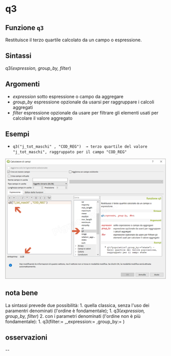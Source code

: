 # q3

## Funzione `q3`

Restituisce il terzo quartile calcolato da un campo o espressione.

## Sintassi

q3\(_expression, group\_by, filter_\)

## Argomenti

* _expression_ sotto espressione o campo da aggregare
* _group\_by_ espressione opzionale da usarsi per raggruppare i calcoli aggregati
* _filter_ espressione opzionale da usare per filtrare gli elementi usati per calcolare il valore aggregato

## Esempi

* `q3("j_tot_maschi" , "COD_REG")  → terzo quartile del valore "j_tot_maschi", raggruppato per il campo "COD_REG"`

![](../../../.gitbook/assets/q31%20%281%29.png)

## nota bene

La sintassi prevede due possibilità: 1. quella classica, senza l'uso dei paramentri denominati \(l'ordine è fondamentale\); 1. q3\(_expression, group\_by, filter_\) 2. con i parametri denominati \(l'ordine non è più fondamentale\): 1. q3\(filter:= ,\_expression:= ,group\_by:= \)

## osservazioni

--

